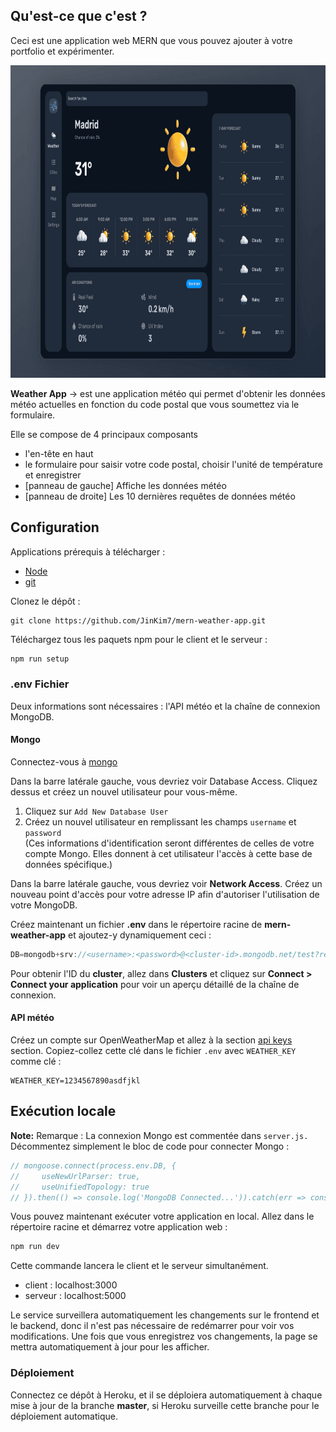## Qu'est-ce que c'est ?
Ceci est une application web MERN que vous pouvez ajouter à votre portfolio et expérimenter.

<img src='https://github.com/issaniang5/Application-meteo-MERN/blob/main/Images/Readme.png' height=500px width=800px></img>

**Weather App** -> est une application météo qui permet d'obtenir les données météo actuelles en fonction du code postal que vous soumettez via le formulaire.

 Elle se compose de 4 principaux composants
- l'en-tête en haut
- le formulaire pour saisir votre code postal, choisir l'unité de température et enregistrer
- [panneau de gauche] Affiche les données météo
- [panneau de droite] Les 10 dernières requêtes de données météo

## Configuration
Applications prérequis à télécharger :
- [Node](https://nodejs.org/en/) 
- [git](https://git-scm.com/downloads)

Clonez le dépôt :
```
git clone https://github.com/JinKim7/mern-weather-app.git
```

Téléchargez tous les paquets npm pour le client et le serveur :
```javascript
npm run setup
```

### .env Fichier
Deux informations sont nécessaires : l'API météo et la chaîne de connexion MongoDB.

#### Mongo
Connectez-vous à [mongo](https://account.mongodb.com/account/login)

Dans la barre latérale gauche, vous devriez voir Database Access. Cliquez dessus et créez un nouvel utilisateur pour vous-même.
1. Cliquez sur `Add New Database User`
2. Créez un nouvel utilisateur en remplissant les champs `username` et `password`  
(Ces informations d'identification seront différentes de celles de votre compte Mongo. Elles donnent à cet utilisateur l'accès à cette base de données spécifique.)

Dans la barre latérale gauche, vous devriez voir **Network Access**.
Créez un nouveau point d'accès pour votre adresse IP afin d'autoriser l'utilisation de votre MongoDB.

Créez maintenant un fichier **.env** dans le répertoire racine de **mern-weather-app** et ajoutez-y dynamiquement ceci :
```javascript
DB=mongodb+srv://<username>:<password>@<cluster-id>.mongodb.net/test?retryWrites=true&w=majority
```


Pour obtenir l'ID du **cluster**, allez dans **Clusters** et cliquez sur **Connect > Connect your application** pour voir un aperçu détaillé de la chaîne de connexion.

#### API météo
Créez un compte sur OpenWeatherMap et allez à la section [api keys](https://home.openweathermap.org/api_keys) section.
Copiez-collez cette clé dans le fichier `.env` avec  `WEATHER_KEY` comme clé :

```
WEATHER_KEY=1234567890asdfjkl
```

## Exécution locale
**Note:** Remarque : La connexion Mongo est commentée dans `server.js.` Décommentez simplement le bloc de code pour connecter Mongo :
```javascript
// mongoose.connect(process.env.DB, {
//     useNewUrlParser: true,
//     useUnifiedTopology: true
// }).then(() => console.log('MongoDB Connected...')).catch(err => console.log(err));
```

Vous pouvez maintenant exécuter votre application en local.
Allez dans le répertoire racine et démarrez votre application web :
```javascript
npm run dev
```

Cette commande lancera le client et le serveur simultanément.

- client : localhost:3000
- serveur : localhost:5000

Le service surveillera automatiquement les changements sur le frontend et le backend, donc il n'est pas nécessaire de redémarrer pour voir vos modifications. Une fois que vous enregistrez vos changements, la page se mettra automatiquement à jour pour les afficher.

### Déploiement
Connectez ce dépôt à Heroku, et il se déploiera automatiquement à chaque mise à jour de la branche **master**, si Heroku surveille cette branche pour le déploiement automatique.